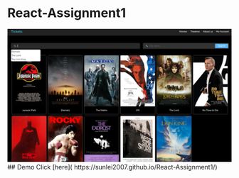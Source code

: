 # React-Assignment1
<div align="center" ><img order-radius="100px" src="https://github.com/sunlei2007/React-Assignment1/blob/main/demo.png"/></div>
## Demo
Click [here]( https://sunlei2007.github.io/React-Assignment1/)